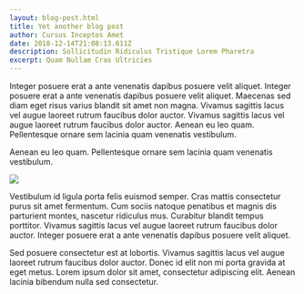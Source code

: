 ```yaml
---
layout: blog-post.html
title: Yet another blog post
author: Cursus Inceptos Amet
date: 2018-12-14T21:08:13.611Z
description: Sollicitudin Ridiculus Tristique Lorem Pharetra
excerpt: Quam Nullam Cras Ultricies
---
```

Integer posuere erat a ante venenatis dapibus posuere velit aliquet. Integer posuere erat a ante venenatis dapibus posuere velit aliquet. Maecenas sed diam eget risus varius blandit sit amet non magna. Vivamus sagittis lacus vel augue laoreet rutrum faucibus dolor auctor. Vivamus sagittis lacus vel augue laoreet rutrum faucibus dolor auctor. Aenean eu leo quam. Pellentesque ornare sem lacinia quam venenatis vestibulum.

Aenean eu leo quam. Pellentesque ornare sem lacinia quam venenatis vestibulum. 

![](/assets/images/uploads/gelsenkirchen_nordstern.jpg)

Vestibulum id ligula porta felis euismod semper. Cras mattis consectetur purus sit amet fermentum. Cum sociis natoque penatibus et magnis dis parturient montes, nascetur ridiculus mus. Curabitur blandit tempus porttitor. Vivamus sagittis lacus vel augue laoreet rutrum faucibus dolor auctor. Integer posuere erat a ante venenatis dapibus posuere velit aliquet.

Sed posuere consectetur est at lobortis. Vivamus sagittis lacus vel augue laoreet rutrum faucibus dolor auctor. Donec id elit non mi porta gravida at eget metus. Lorem ipsum dolor sit amet, consectetur adipiscing elit. Aenean lacinia bibendum nulla sed consectetur.
